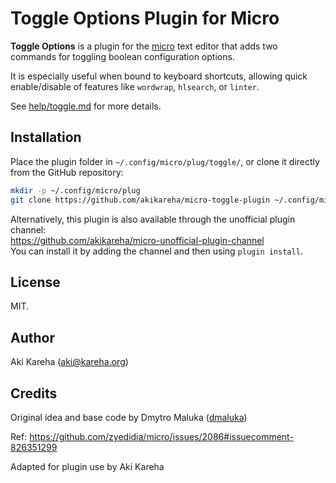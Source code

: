 # Toggle Options Plugin for Micro

**Toggle Options** is a plugin for
the [micro](https://micro-editor.github.io/) text editor that adds two
commands for toggling boolean configuration options.

It is especially useful when bound to keyboard shortcuts, allowing quick
enable/disable of features like `wordwrap`, `hlsearch`, or `linter`.

See [help/toggle.md](help/toggle.md) for more details.

## Installation

Place the plugin folder in `~/.config/micro/plug/toggle/`, or clone it
directly from the GitHub repository:

```sh
mkdir -p ~/.config/micro/plug
git clone https://github.com/akikareha/micro-toggle-plugin ~/.config/micro/plug/toggle
```

Alternatively, this plugin is also available through the unofficial plugin
channel:  
https://github.com/akikareha/micro-unofficial-plugin-channel  
You can install it by adding the channel and then using `plugin install`.

## License

MIT.

## Author

Aki Kareha (aki@kareha.org)

## Credits

Original idea and base code by Dmytro Maluka
([dmaluka](https://github.com/dmaluka))

Ref: https://github.com/zyedidia/micro/issues/2086#issuecomment-826351299

Adapted for plugin use by Aki Kareha
